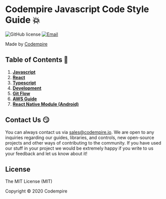 # Codempire Javascript Code Style Guide 💥

![GitHub license](<https://cocoapod-badges.herokuapp.com/l/VegaScrollFlowLayout/badge.(png|svg)>)
[![Email](https://img.shields.io/badge/contact-CODEMPIRE-blue.svg?style=flat)](mailto:sales@codempire.io)

Made by [Codempire](http://codempire.io/)

## Table of Contents 🚀

1. [**Javascript**](docs/javascript.md)
2. [**React**](docs/react/README.md)
3. [**Typescript**](docs/typings.md)
4. [**Development**](docs/development.md)
5. [**Git Flow**](docs/git.md)
6. [**AWS Guide**](docs/aws.md)
6. [**React Native Module (Android)**](docs/rn-module-android.md)

## Contact Us 😏

You can always contact us via sales@codempire.io. We are open to any inquiries regarding our guides, libraries, and controls, new open-source projects and other ways of contributing to the community. If you have used our stuff in your project we would be extremely happy if you write to us your feedback and let us know about it!

## License

The MIT License (MIT)

Copyright © 2020 Codempire
